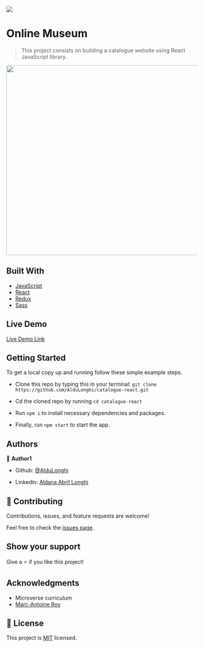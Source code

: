 ![](https://img.shields.io/badge/Microverse-blueviolet)

# Online Museum

> This project consists on building a catalogue website using React JavaScript library.

<img src="./src/assets/screenshot.png" width="650" height="500">

## Built With

- [JavaScript](https://es.wikipedia.org/wiki/JavaScript)
- [React](https://reactjs.org/)
- [Redux](https://redux.js.org/)
- [Sass](https://sass-lang.com/)

## Live Demo

[Live Demo Link](https://awsome-online-museum.herokuapp.com/)


## Getting Started

To get a local copy up and running follow these simple example steps.

- Clone this repo by typing this in your terminal: `git clone https://github.com/AlduLonghi/catalogue-react.git`

- Cd the cloned repo by running `cd catalogue-react`

- Run `npm i` to install necessary dependencies and packages.

- Finally, run `npm start` to start the app.

## Authors

👤 **Author1**

- Github: [@AlduLonghi](https://github.com/AlduLonghi)

- Linkedin: [Aldana Abril Longhi](www.linkedin.com/in/aldanalonghi)

## 🤝 Contributing

Contributions, issues, and feature requests are welcome!

Feel free to check the [issues page](issues/).

## Show your support

Give a ⭐️ if you like this project!

## Acknowledgments

- Microverse curriculum
- [Marc-Antoine Roy](https://www.behance.net/gallery/11351281/NomNom)

## 📝 License

This project is [MIT](lic.url) licensed.